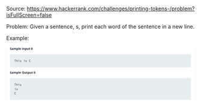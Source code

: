 Source: https://www.hackerrank.com/challenges/printing-tokens-/problem?isFullScreen=false

Problem: Given a sentence, s, print each word of the sentence in a new line.

Example: 

![](2022-08-01-14-35-03.png)
